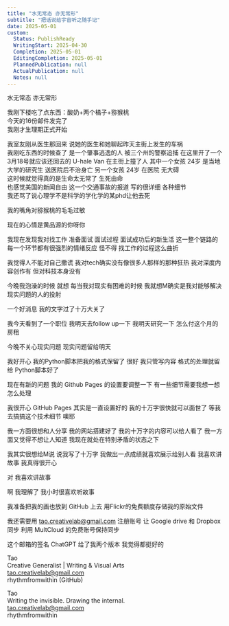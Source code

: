 ```yaml
---  
title: "水无常态 亦无常形"  
subtitle: "把话说给宇宙听之随手记"  
date: 2025-05-01  
custom:  
  Status: PublishReady  
  WritingStart: 2025-04-30  
  Completion: 2025-05-01  
  EditingCompletion: 2025-05-01  
  PlannedPublication: null  
  ActualPublication: null  
  Notes: null  
---    
```

水无常态 亦无常形    
    
我刚下楼吃了点东西：酸奶+两个橘子+猕猴桃    
今天的16份邮件发完了    
我刚才生理期正式开始    
    
我室友刚从医生那回来 说她的医生和她聊起昨天主街上发生的车祸    
我刚吃东西的时候查了 是一个肇事逃逸的人 被三个州的警察追捕 在这里开了一个3月18号就应该还回去的 U-hale Van 在主街上撞了人 其中一个女孩 24岁 是当地大学的研究生 送医院后不治身亡 另一个女孩 24岁 在医院 无大碍    
这时候就觉得真的是生命太无常了 生死由命    
也感觉美国的新闻自由 这一个交通事故的报道 写的很详细 各种细节    
我还骂了说心理学不是科学的学化学的某phd让他去死    
    
我的嘴角对猕猴桃的毛毛过敏    
    
现在的心情是黄品源的你呀你    
    
我现在发现我对找工作 准备面试 面试过程 面试成功后的新生活 这一整个链路的每一个环节都有很强烈的情绪反应 怪不得 找工作的过程这么曲折    
    
我觉得人不能对自己撒谎 我对tech确实没有像很多人那样的那种狂热 我对深度内容创作有 但对科技本身没有    
    
今晚我泡澡的时候 就想 每当我对现实有困难的时候 我就想M确实是我对能够解决现实问题的人的投射    
    
一个好消息 我的文字过了十万大关了    
    
我今天看到了一个职位 我明天去follow up一下 我明天研究一下 怎么付这个月的房租    
    
今晚不关心现实问题 现实问题留给明天    
    
我好开心 我的Python脚本把我的格式保留了 很好 我只管写内容 格式的处理就留给 Python脚本好了    
    
现在有新的问题 我的 Github Pages 的设置要调整一下 有一些细节需要我想一想怎么处理    
    
我很开心 GitHub Pages 其实是一直设置好的 我的十万字很快就可以面世了 等我去搞搞这个技术细节 噢耶    
    
我一方面很想和人分享 我的网站搭建好了 我的十万字的内容可以给人看了 我一方面又觉得不想让人知道 我现在就处在特别矛盾的状态之下    
    
我其实很想给M说 说我写了十万字  我做出一点成绩就喜欢展示给别人看 我喜欢讲故事 我真得很开心    
    
对 我喜欢讲故事    
    
啊 我理解了 我小时很喜欢听故事    
    
我准备把我的画也放到 GitHub 上去 用Flickr的免费额度存储我的原始文件    
    
我还需要用 tao.creativelab@gmail.com 注册账号 让 Google drive 和 Dropbox 同步 利用 MultCloud 的免费账号保持同步    
    
这个邮箱的签名 ChatGPT 给了我两个版本 我觉得都挺好的    
    
Tao    
Creative Generalist | Writing & Visual Arts    
tao.creativelab@gmail.com    
rhythmfromwithin (GitHub)    
    
Tao    
Writing the invisible. Drawing the internal.    
tao.creativelab@gmail.com    
rhythmfromwithin    
   
  